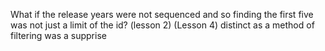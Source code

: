 What if the release years were not sequenced and so finding the first five was not just a limit of the id? (lesson 2)
(Lesson 4) distinct as a method of filtering was a supprise